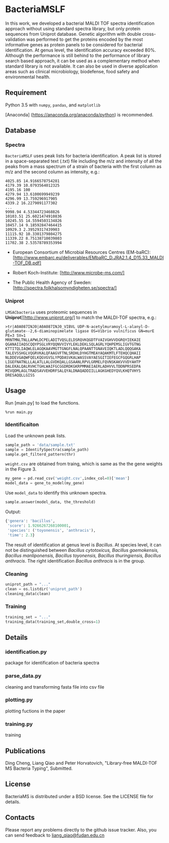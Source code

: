 # BacteriaMSLF
In this work, we developed a bacterial MALDI TOF spectra identification approach without using standard spectra library, but only protein sequences from Uniprot database. Genetic algorithm with double cross-validation was performed to get the proteins encoded by the most informative genes as protein panels to be considered for bacterial identification. At genus level, the identification accuracy exceeded 80%. Although the performance is still behind to the performance of library search based approach, it can be used as a complementary method when standard library is not available. It can also be used in diverse application areas such as clinical microbiology, biodefense, food safety and environmental health.
## Requirement
Python 3.5 with `numpy`, `pandas`, and `matplotlib` 

[Anaconda] (https://anaconda.org/anaconda/python) is recommended.

## Database
### Spectra
`BacteriaMSLF` uses peak lists for bacteria identification. A peak list is stored in a space-separated text (.txt) file including the m/z and intensity of all the peaks from a mass spectrum of a strain of bacteria with the first column as m/z and the second column as intensity, e.g.:
```
4025.85 14.9166578754281
4179.39 10.0793564012325
4195.16 100
4279.94 13.6100699949239
4296.99 13.759296917905
4339.2 16.2279091177302
...
9998.94 4.53344723468826
10103.51 25.6021474910836
10245.55 14.5594503134826
10457.14 9.18592847464415
10929.3 2.39529317439903
11115.92 10.3301379804275
11339.22 8.75138710039803
11702.38 2.53578789353994
```
- European Consortium of Microbial Resources Centres (EM-baRC): [http://www.embarc.eu/deliverables/EMbaRC_D.JRA2.1.4_D15.33_MALDI-TOF_DB.pdf]

- Robert Koch-Institute: [http://www.microbe-ms.com/]

- The Public Health Agency of Sweden: [http://spectra.folkhalsomyndigheten.se/spectra/]
### Uniprot
`LMSACbacteria` uses proteomic sequences in **Uniprot**[[http://www.uniprot.org/]
 to match the MALDI-TOF spectra, e.g.:

```
>tr|A0A087INJ0|A0A087INJ0_VIBVL UDP-N-acetylmuramoyl-L-alanyl-D-glutamate--2,6-diaminopimelate ligase OS=Vibrio vulnificus GN=murE PE=3 SV=1
MRNTMNLTNLLAPWLDCPELADITVQSLELDSRQVKQGDTFVAIVGHVVDGRQYIEKAIE
QGANAIIAQSCQQYPSGLVRYQQNVVIVYLEKLDEKLSQLAGRLYQHPEMSLIGVTGTNG
KTTITQLIAQWLELAGQKAAVMGTTGNGFLNALQPAANTTGNAVEIQKTLADLQQQGAKA
TALEVSSHGLVQGRVKALQFAAGVFTNLSRDHLDYHGTMEAYAQAKMTLFTEHQCQHAII
NLDDEVGAQWFQELKQGVGVSLYPQDASVKALWASSVAYAESGITIEFEGCFGQGRLHAP
LIGEFNATNLLLALATLLALGVDKQALLGSAANLRPVLGRMELFQVNSKAKVVVDYAHTP
DALEKALQALRVHCTGHLWAIFGCGGDRDKGKRPMMAEIAERLADHVVLTDDNPRSEDPA
MIVQDMLAGLTRADSAVVEHDRFSALQYALDNAQADDIILLAGKGHEDYQVLKHQTVHYS
DRESAQQLLGISS
```
## Usage
Run [main.py] to load the functions.
```
%run main.py
```
### Identificaiton
Load the unknown peak lists.
```py
sample_path = 'data/sample.txt'
sample = IdentifySpectra(sample_path)
sample.get_filterd_pattern(thr)
```
`weight.csv` are obtained from traing, which is same as the the gene weights in the Figure 3.
```py
my_gene = pd.read_csv('weight.csv',index_col=0)['mean']
model_data = gene_to_model(my_gene)
```
Use `model_data` to identify this unknown spectra.
```py
sample.answer(model_data, the_threshold)
```
Output:
```py
{'genera': 'bacillus',
 'score': 1.9266267268100001,
 'species': ('toyonensis', 'anthracis'),
 'time': 2.3}
 ```
The result of identification at genus level is *Bacillus*. At species level, it can not be distinguished between *Bacillus cytotoxicus, Bacillus gaemokensis, Bacillus manliponensis, Bacillus toyonensis, Bacillus thuringiensis, Bacillus anthracis*. The right identification *Bacillus anthracis* is in the group.

### Cleaning

```py
uniprot_path = "..."
clean = os.listdir('uniprot_path')
cleaning_data(clean)
```
### Training
```py
training_set = "..."
training_data(training_set,double_cross=1)
```

## Details
### identification.py
package for identification of bacteria spectra
### parse_data.py
cleaning and transforming fasta file into csv file
### plotting.py
plotting fuctions in the paper
### training.py
training

## Publications
Ding Cheng, Liang Qiao and Peter Horvatovich, "Library-free MALDI-TOF MS Bacteria Typing", Submitted.

## License

BacteriaMS is distributed under a BSD license. See the LICENSE file for details.

## Contacts

Please report any problems directly to the github issue tracker. Also, you can send feedback to liang_qiao@fudan.edu.cn

